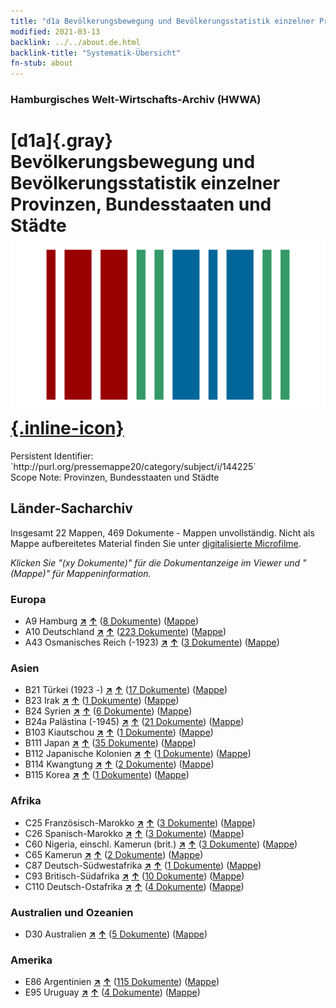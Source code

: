 ```yaml
---
title: "d1a Bevölkerungsbewegung und Bevölkerungsstatistik einzelner Provinzen, Bundesstaaten und Städte"
modified: 2021-03-13
backlink: ../../about.de.html
backlink-title: "Systematik-Übersicht"
fn-stub: about
---
```


### Hamburgisches Welt-Wirtschafts-Archiv (HWWA)

# [d1a]{.gray}&#8201; Bevölkerungsbewegung und Bevölkerungsstatistik einzelner Provinzen, Bundesstaaten und Städte &#160; [![Wikidata](/images/Wikidata-logo.svg "Wikidata"){.inline-icon}](http://www.wikidata.org/entity/Q99427845)

<div class="hint">Persistent Identifier: `http://purl.org/pressemappe20/category/subject/i/144225`</div>

<div class="hint">
Scope Note: Provinzen, Bundesstaaten und Städte
</div>





## Länder-Sacharchiv




Insgesamt 22 Mappen, 469 Dokumente - Mappen unvollständig.
Nicht als Mappe aufbereitetes Material finden Sie unter [digitalisierte Microfilme](/film/h1_sh.de.html).

_Klicken Sie "(xy Dokumente)" für die Dokumentanzeige im Viewer und "(Mappe)" für Mappeninformation._




### Europa

- A9 Hamburg [**&nearr;**](../../../geo/i/140905/about.de.html "Hamburg (alle Mappen)") [**&uarr;**](../../../geo/about.de.html#A9 "Ländersystematik") (<a href="https://pm20.zbw.eu/iiifview/folder/sh/140905,144225" title="über: Hamburg : Bevölkerungsbewegung und Bevölkerungsstatistik einzelner Provinzen, Bundesstaaten und Städte" target="_blank">8 Dokumente</a>) ([Mappe](../../../../folder/sh/1409xx/140905/1442xx/144225/about.de.html))
- A10 Deutschland [**&nearr;**](../../../geo/i/126128/about.de.html "Deutschland (alle Mappen)") [**&uarr;**](../../../geo/about.de.html#A10 "Ländersystematik") (<a href="https://pm20.zbw.eu/iiifview/folder/sh/126128,144225" title="über: Deutschland : Bevölkerungsbewegung und Bevölkerungsstatistik einzelner Provinzen, Bundesstaaten und Städte" target="_blank">223 Dokumente</a>) ([Mappe](../../../../folder/sh/1261xx/126128/1442xx/144225/about.de.html))
- A43 Osmanisches Reich (-1923) [**&nearr;**](../../../geo/i/141034/about.de.html "Osmanisches Reich (-1923) (alle Mappen)") [**&uarr;**](../../../geo/about.de.html#A43 "Ländersystematik") (<a href="https://pm20.zbw.eu/iiifview/folder/sh/141034,144225" title="über: Osmanisches Reich (-1923) : Bevölkerungsbewegung und Bevölkerungsstatistik einzelner Provinzen, Bundesstaaten und Städte" target="_blank">3 Dokumente</a>) ([Mappe](../../../../folder/sh/1410xx/141034/1442xx/144225/about.de.html))

### Asien

- B21 Türkei (1923 -) [**&nearr;**](../../../geo/i/141111/about.de.html "Türkei (1923 -) (alle Mappen)") [**&uarr;**](../../../geo/about.de.html#B21 "Ländersystematik") (<a href="https://pm20.zbw.eu/iiifview/folder/sh/141111,144225" title="über: Türkei (1923 -) : Bevölkerungsbewegung und Bevölkerungsstatistik einzelner Provinzen, Bundesstaaten und Städte" target="_blank">17 Dokumente</a>) ([Mappe](../../../../folder/sh/1411xx/141111/1442xx/144225/about.de.html))
- B23 Irak [**&nearr;**](../../../geo/i/141113/about.de.html "Irak (alle Mappen)") [**&uarr;**](../../../geo/about.de.html#B23 "Ländersystematik") (<a href="https://pm20.zbw.eu/iiifview/folder/sh/141113,144225" title="über: Irak : Bevölkerungsbewegung und Bevölkerungsstatistik einzelner Provinzen, Bundesstaaten und Städte" target="_blank">1 Dokumente</a>) ([Mappe](../../../../folder/sh/1411xx/141113/1442xx/144225/about.de.html))
- B24 Syrien [**&nearr;**](../../../geo/i/141114/about.de.html "Syrien (alle Mappen)") [**&uarr;**](../../../geo/about.de.html#B24 "Ländersystematik") (<a href="https://pm20.zbw.eu/iiifview/folder/sh/141114,144225" title="über: Syrien : Bevölkerungsbewegung und Bevölkerungsstatistik einzelner Provinzen, Bundesstaaten und Städte" target="_blank">6 Dokumente</a>) ([Mappe](../../../../folder/sh/1411xx/141114/1442xx/144225/about.de.html))
- B24a Palästina (-1945) [**&nearr;**](../../../geo/i/141115/about.de.html "Palästina (-1945) (alle Mappen)") [**&uarr;**](../../../geo/about.de.html#B24a "Ländersystematik") (<a href="https://pm20.zbw.eu/iiifview/folder/sh/141115,144225" title="über: Palästina (-1945) : Bevölkerungsbewegung und Bevölkerungsstatistik einzelner Provinzen, Bundesstaaten und Städte" target="_blank">21 Dokumente</a>) ([Mappe](../../../../folder/sh/1411xx/141115/1442xx/144225/about.de.html))
- B103 Kiautschou [**&nearr;**](../../../geo/i/126163/about.de.html "Kiautschou (alle Mappen)") [**&uarr;**](../../../geo/about.de.html#B103 "Ländersystematik") (<a href="https://pm20.zbw.eu/iiifview/folder/sh/126163,144225" title="über: Kiautschou : Bevölkerungsbewegung und Bevölkerungsstatistik einzelner Provinzen, Bundesstaaten und Städte" target="_blank">1 Dokumente</a>) ([Mappe](../../../../folder/sh/1261xx/126163/1442xx/144225/about.de.html))
- B111 Japan [**&nearr;**](../../../geo/i/141272/about.de.html "Japan (alle Mappen)") [**&uarr;**](../../../geo/about.de.html#B111 "Ländersystematik") (<a href="https://pm20.zbw.eu/iiifview/folder/sh/141272,144225" title="über: Japan : Bevölkerungsbewegung und Bevölkerungsstatistik einzelner Provinzen, Bundesstaaten und Städte" target="_blank">35 Dokumente</a>) ([Mappe](../../../../folder/sh/1412xx/141272/1442xx/144225/about.de.html))
- B112 Japanische Kolonien [**&nearr;**](../../../geo/i/141273/about.de.html "Japanische Kolonien (alle Mappen)") [**&uarr;**](../../../geo/about.de.html#B112 "Ländersystematik") (<a href="https://pm20.zbw.eu/iiifview/folder/sh/141273,144225" title="über: Japanische Kolonien : Bevölkerungsbewegung und Bevölkerungsstatistik einzelner Provinzen, Bundesstaaten und Städte" target="_blank">1 Dokumente</a>) ([Mappe](../../../../folder/sh/1412xx/141273/1442xx/144225/about.de.html))
- B114 Kwangtung [**&nearr;**](../../../geo/i/141275/about.de.html "Kwangtung (alle Mappen)") [**&uarr;**](../../../geo/about.de.html#B114 "Ländersystematik") (<a href="https://pm20.zbw.eu/iiifview/folder/sh/141275,144225" title="über: Kwangtung : Bevölkerungsbewegung und Bevölkerungsstatistik einzelner Provinzen, Bundesstaaten und Städte" target="_blank">2 Dokumente</a>) ([Mappe](../../../../folder/sh/1412xx/141275/1442xx/144225/about.de.html))
- B115 Korea [**&nearr;**](../../../geo/i/141276/about.de.html "Korea (alle Mappen)") [**&uarr;**](../../../geo/about.de.html#B115 "Ländersystematik") (<a href="https://pm20.zbw.eu/iiifview/folder/sh/141276,144225" title="über: Korea : Bevölkerungsbewegung und Bevölkerungsstatistik einzelner Provinzen, Bundesstaaten und Städte" target="_blank">1 Dokumente</a>) ([Mappe](../../../../folder/sh/1412xx/141276/1442xx/144225/about.de.html))

### Afrika

- C25 Französisch-Marokko [**&nearr;**](../../../geo/i/141358/about.de.html "Französisch-Marokko (alle Mappen)") [**&uarr;**](../../../geo/about.de.html#C25 "Ländersystematik") (<a href="https://pm20.zbw.eu/iiifview/folder/sh/141358,144225" title="über: Französisch-Marokko : Bevölkerungsbewegung und Bevölkerungsstatistik einzelner Provinzen, Bundesstaaten und Städte" target="_blank">3 Dokumente</a>) ([Mappe](../../../../folder/sh/1413xx/141358/1442xx/144225/about.de.html))
- C26 Spanisch-Marokko [**&nearr;**](../../../geo/i/141359/about.de.html "Spanisch-Marokko (alle Mappen)") [**&uarr;**](../../../geo/about.de.html#C26 "Ländersystematik") (<a href="https://pm20.zbw.eu/iiifview/folder/sh/141359,144225" title="über: Spanisch-Marokko : Bevölkerungsbewegung und Bevölkerungsstatistik einzelner Provinzen, Bundesstaaten und Städte" target="_blank">3 Dokumente</a>) ([Mappe](../../../../folder/sh/1413xx/141359/1442xx/144225/about.de.html))
- C60 Nigeria, einschl. Kamerun (brit.) [**&nearr;**](../../../geo/i/141409/about.de.html "Nigeria, einschl. Kamerun (brit.) (alle Mappen)") [**&uarr;**](../../../geo/about.de.html#C60 "Ländersystematik") (<a href="https://pm20.zbw.eu/iiifview/folder/sh/141409,144225" title="über: Nigeria, einschl. Kamerun (brit.) : Bevölkerungsbewegung und Bevölkerungsstatistik einzelner Provinzen, Bundesstaaten und Städte" target="_blank">3 Dokumente</a>) ([Mappe](../../../../folder/sh/1414xx/141409/1442xx/144225/about.de.html))
- C65 Kamerun [**&nearr;**](../../../geo/i/141410/about.de.html "Kamerun (alle Mappen)") [**&uarr;**](../../../geo/about.de.html#C65 "Ländersystematik") (<a href="https://pm20.zbw.eu/iiifview/folder/sh/141410,144225" title="über: Kamerun : Bevölkerungsbewegung und Bevölkerungsstatistik einzelner Provinzen, Bundesstaaten und Städte" target="_blank">2 Dokumente</a>) ([Mappe](../../../../folder/sh/1414xx/141410/1442xx/144225/about.de.html))
- C87 Deutsch-Südwestafrika [**&nearr;**](../../../geo/i/141450/about.de.html "Deutsch-Südwestafrika (alle Mappen)") [**&uarr;**](../../../geo/about.de.html#C87 "Ländersystematik") (<a href="https://pm20.zbw.eu/iiifview/folder/sh/141450,144225" title="über: Deutsch-Südwestafrika : Bevölkerungsbewegung und Bevölkerungsstatistik einzelner Provinzen, Bundesstaaten und Städte" target="_blank">1 Dokumente</a>) ([Mappe](../../../../folder/sh/1414xx/141450/1442xx/144225/about.de.html))
- C93 Britisch-Südafrika [**&nearr;**](../../../geo/i/141454/about.de.html "Britisch-Südafrika (alle Mappen)") [**&uarr;**](../../../geo/about.de.html#C93 "Ländersystematik") (<a href="https://pm20.zbw.eu/iiifview/folder/sh/141454,144225" title="über: Britisch-Südafrika : Bevölkerungsbewegung und Bevölkerungsstatistik einzelner Provinzen, Bundesstaaten und Städte" target="_blank">10 Dokumente</a>) ([Mappe](../../../../folder/sh/1414xx/141454/1442xx/144225/about.de.html))
- C110 Deutsch-Ostafrika [**&nearr;**](../../../geo/i/141471/about.de.html "Deutsch-Ostafrika (alle Mappen)") [**&uarr;**](../../../geo/about.de.html#C110 "Ländersystematik") (<a href="https://pm20.zbw.eu/iiifview/folder/sh/141471,144225" title="über: Deutsch-Ostafrika : Bevölkerungsbewegung und Bevölkerungsstatistik einzelner Provinzen, Bundesstaaten und Städte" target="_blank">4 Dokumente</a>) ([Mappe](../../../../folder/sh/1414xx/141471/1442xx/144225/about.de.html))

### Australien und Ozeanien

- D30 Australien [**&nearr;**](../../../geo/i/141621/about.de.html "Australien (alle Mappen)") [**&uarr;**](../../../geo/about.de.html#D30 "Ländersystematik") (<a href="https://pm20.zbw.eu/iiifview/folder/sh/141621,144225" title="über: Australien : Bevölkerungsbewegung und Bevölkerungsstatistik einzelner Provinzen, Bundesstaaten und Städte" target="_blank">5 Dokumente</a>) ([Mappe](../../../../folder/sh/1416xx/141621/1442xx/144225/about.de.html))

### Amerika

- E86 Argentinien [**&nearr;**](../../../geo/i/141692/about.de.html "Argentinien (alle Mappen)") [**&uarr;**](../../../geo/about.de.html#E86 "Ländersystematik") (<a href="https://pm20.zbw.eu/iiifview/folder/sh/141692,144225" title="über: Argentinien : Bevölkerungsbewegung und Bevölkerungsstatistik einzelner Provinzen, Bundesstaaten und Städte" target="_blank">115 Dokumente</a>) ([Mappe](../../../../folder/sh/1416xx/141692/1442xx/144225/about.de.html))
- E95 Uruguay [**&nearr;**](../../../geo/i/141695/about.de.html "Uruguay (alle Mappen)") [**&uarr;**](../../../geo/about.de.html#E95 "Ländersystematik") (<a href="https://pm20.zbw.eu/iiifview/folder/sh/141695,144225" title="über: Uruguay : Bevölkerungsbewegung und Bevölkerungsstatistik einzelner Provinzen, Bundesstaaten und Städte" target="_blank">4 Dokumente</a>) ([Mappe](../../../../folder/sh/1416xx/141695/1442xx/144225/about.de.html))








